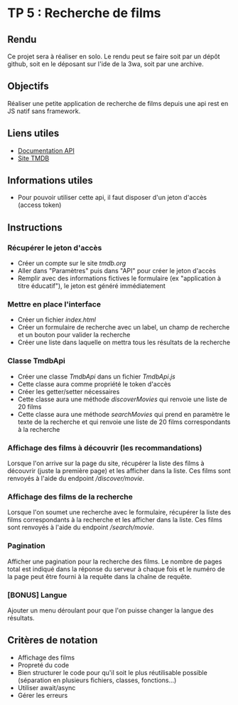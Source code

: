 # TP 5 : Recherche de films

## Rendu

Ce projet sera à réaliser en solo. Le rendu peut se faire soit par un dépôt github, soit en le déposant sur l'ide de la 3wa, soit par une archive.

## Objectifs

Réaliser une petite application de recherche de films depuis une api rest en JS natif sans framework.

## Liens utiles

- [Documentation API](https://developer.themoviedb.org/reference/intro/getting-started)
- [Site TMDB](https://www.themoviedb.org/)

## Informations utiles

- Pour pouvoir utiliser cette api, il faut disposer d'un jeton d'accès (access token)

## Instructions

### Récupérer le jeton d'accès

- Créer un compte sur le site _tmdb.org_
- Aller dans "Paramètres" puis dans "API" pour créer le jeton d'accès
- Remplir avec des informations fictives le formulaire (ex "application à titre éducatif"), le jeton est généré immédiatement

### Mettre en place l'interface

- Créer un fichier _index.html_
- Créer un formulaire de recherche avec un label, un champ de recherche et un bouton pour valider la recherche
- Créer une liste dans laquelle on mettra tous les résultats de la recherche

### Classe TmdbApi

- Créer une classe _TmdbApi_ dans un fichier _TmdbApi.js_
- Cette classe aura comme propriété le token d'accès
- Créer les getter/setter nécessaires
- Cette classe aura une méthode _discoverMovies_ qui renvoie une liste de 20 films
- Cette classe aura une méthode _searchMovies_ qui prend en paramètre le texte de la recherche et qui renvoie une liste de 20 films correspondants à la recherche

### Affichage des films à découvrir (les recommandations)

Lorsque l'on arrive sur la page du site, récupérer la liste des films à découvrir (juste la première page) et les afficher dans la liste. Ces films sont renvoyés à l'aide du endpoint _/discover/movie_.

### Affichage des films de la recherche

Lorsque l'on soumet une recherche avec le formulaire, récupérer la liste des films correspondants à la recherche et les afficher dans la liste. Ces films sont renvoyés à l'aide du endpoint _/search/movie_.

### Pagination

Afficher une pagination pour la recherche des films. Le nombre de pages total est indiqué dans la réponse du serveur à chaque fois et le numéro de la page peut être fourni à la requête dans la chaîne de requête.

### [BONUS] Langue

Ajouter un menu déroulant pour que l'on puisse changer la langue des résultats.

## Critères de notation

- Affichage des films
- Propreté du code
- Bien structurer le code pour qu'il soit le plus réutilisable possible (séparation en plusieurs fichiers, classes, fonctions...)
- Utiliser await/async
- Gérer les erreurs
